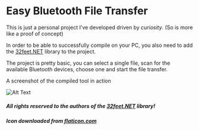 # Easy Bluetooth File Transfer
This is just a personal project I've developed driven by *curiosity*. (So is more like a proof of concept)

In order to be able to successfully compile on your PC, you also need to add the [32feet.NET](https://www.nuget.org/packages/32feet.NET) library to the project.

The project is pretty basic, you can select a single file, scan for the available Bluetooth devices, choose one and start the file transfer.

A screenshot of the compiled tool in action

![Alt Text](https://i.imgur.com/6YrGJcJ.png)

##### All rights reserved to the authors of the [32feet.NET](https://github.com/inthehand/32feet) library!
##### Icon downloaded from [flaticon.com](https://www.flaticon.com/free-icon/bluetooth_295680#term=bluetooth&page=1&position=26)
